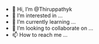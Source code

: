 - 👋 Hi, I’m @Thiruppathyk
- 👀 I’m interested in ...
- 🌱 I’m currently learning ...
- 💞️ I’m looking to collaborate on ...
- 📫 How to reach me ...

<!---
Thiruppathyk/Thiruppathyk is a ✨ special ✨ repository because its `README.md` (this file) appears on your GitHub profile.
You can click the Preview link to take a look at your changes.
--->
